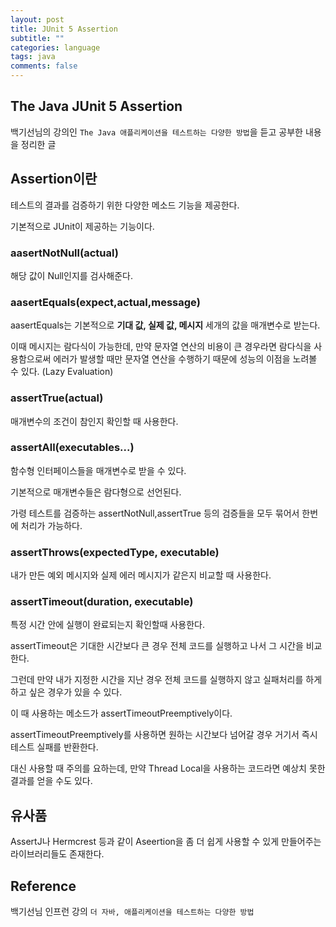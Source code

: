 ```yaml
---
layout: post
title: JUnit 5 Assertion
subtitle: ""
categories: language
tags: java
comments: false
---
```


## The Java JUnit 5 Assertion

백기선님의 강의인 `The Java 애플리케이션을 테스트하는 다양한 방법`을 듣고 공부한 내용을 정리한 글

## Assertion이란

테스트의 결과를 검증하기 위한 다양한 메소드 기능을 제공한다.

기본적으로 JUnit이 제공하는 기능이다.

### aasertNotNull(actual)

해당 값이 Null인지를 검사해준다.

### aasertEquals(expect,actual,message)

aasertEquals는 기본적으로 **기대 값, 실제 값, 메시지** 세개의 값을 매개변수로 받는다.

이때 메시지는 람다식이 가능한데, 만약 문자열 연산의 비용이 큰 경우라면 람다식을 사용함으로써 에러가 발생할 때만 문자열 연산을 수행하기 때문에 성능의 이점을 노려볼 수 있다. (Lazy Evaluation)

### assertTrue(actual)

매개변수의 조건이 참인지 확인할 때 사용한다.

### assertAll(executables...)

함수형 인터페이스들을 매개변수로 받을 수 있다.

기본적으로 매개변수들은 람다형으로 선언된다.

가령 테스트를 검증하는 assertNotNull,assertTrue 등의 검증들을 모두 묶어서 한번에 처리가 가능하다.

### assertThrows(expectedType, executable)

내가 만든 예외 메시지와 실제 에러 메시지가 같은지 비교할 때 사용한다.

### assertTimeout(duration, executable)

특정 시간 안에 실행이 완료되는지 확인할때 사용한다.

assertTimeout은 기대한 시간보다 큰 경우 전체 코드를 실행하고 나서 그 시간을 비교한다.

그런데 만약 내가 지정한 시간을 지난 경우 전체 코드를 실행하지 않고 실패처리를 하게 하고 싶은 경우가 있을 수 있다.

이 때 사용하는 메소드가 assertTimeoutPreemptively이다.

assertTimeoutPreemptively를 사용하면 원하는 시간보다 넘어갈 경우 거기서 즉시 테스트 실패를 반환한다.

대신 사용할 때 주의를 요하는데, 만약 Thread Local을 사용하는 코드라면 예상치 못한 결과를 얻을 수도 있다.

## 유사품

AssertJ나 Hermcrest 등과 같이 Aseertion을 좀 더 쉽게 사용할 수 있게 만들어주는 라이브러리들도 존재한다.

## Reference

백기선님 인프런 강의 `더 자바, 애플리케이션을 테스트하는 다양한 방법`
